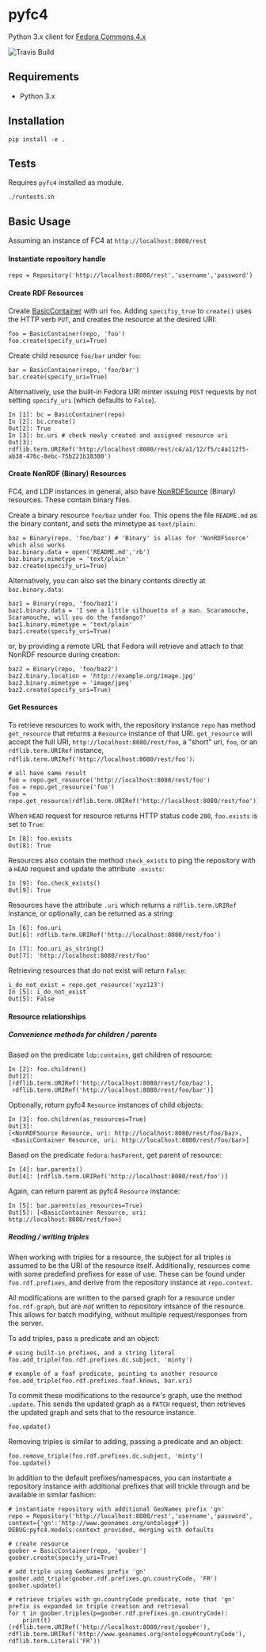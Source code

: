 # pyfc4

Python 3.x client for [Fedora Commons 4.x](http://fedorarepository.org/)

![Travis Build](https://travis-ci.org/ghukill/pyfc4.svg?branch=master "Travis Build")

## Requirements

  * Python 3.x

## Installation

```
pip install -e .
```

## Tests

Requires `pyfc4` installed as module.

```
./runtests.sh
```

## Basic Usage

Assuming an instance of FC4 at `http://localhost:8080/rest`

#### Instantiate repository handle
```
repo = Repository('http://localhost:8080/rest','username','password')
```

#### Create RDF Resources

Create [BasicContainer](https://www.w3.org/TR/ldp/#ldpbc) with uri `foo`.  Adding `specifiy_true` to `create()` uses the HTTP verb `PUT`, and creates the resource at the desired URI:

```
foo = BasicContainer(repo, 'foo')
foo.create(specify_uri=True) 
```

Create child resource `foo/bar` under `foo`:

```
bar = BasicContainer(repo, 'foo/bar')
bar.create(specify_uri=True) 
```



Alternatively, use the built-in Fedora URI minter issuing `POST` requests by not setting `specify_uri` (which defaults to `False`).

```
In [1]: bc = BasicContainer(repo)
In [2]: bc.create()
Out[2]: True
In [3]: bc.uri # check newly created and assigned resource uri
Out[3]: rdflib.term.URIRef('http://localhost:8080/rest/c4/a1/12/f5/c4a112f5-ab38-476c-8ebc-75b221b18300')
```

#### Create NonRDF (Binary) Resources

FC4, and LDP instances in general, also have [NonRDFSource](https://www.w3.org/TR/ldp/#ldpnr) (Binary) resources.  These contain binary files.

Create a binary resource `foo/baz` under `foo`.  This opens the file `README.md` as the binary content, and sets the mimetype as `text/plain`:

```
baz = Binary(repo, 'foo/baz') # 'Binary' is alias for 'NonRDFSource' which also works
baz.binary.data = open('README.md','rb')
baz.binary.mimetype = 'text/plain'
baz.create(specify_uri=True)
```

Alternatively, you can also set the binary contents directly at `baz.binary.data`:

```
baz1 = Binary(repo, 'foo/baz1')
baz1.binary.data = 'I see a little silhouetto of a man. Scaramouche, Scaramouche, will you do the fandango?'
baz1.binary.mimetype = 'text/plain'
baz1.create(specify_uri=True)
```

or, by providing a remote URL that Fedora will retrieve and attach to that NonRDF resource during creation:

```
baz2 = Binary(repo, 'foo/baz2')
baz2.binary.location = 'http://example.org/image.jpg'
baz2.binary.mimetype = 'image/jpeg'
baz2.create(specify_uri=True)
```

#### Get Resources

To retrieve resources to work with, the repository instance `repo` has method `get_resource` that returns a `Resource` instance of that URI.  `get_resource` will accept the full URI, `http://localhost:8080/rest/foo`, a "short" uri, `foo`, or an `rdflib.term.URIRef` instance, `rdflib.term.URIRef('http://localhost:8080/rest/foo')`:

```
# all have same result
foo = repo.get_resource('http://localhost:8080/rest/foo')
foo = repo.get_resource('foo')
foo = repo.get_resource(rdflib.term.URIRef('http://localhost:8080/rest/foo'))
```

When `HEAD` request for resource returns HTTP status code `200`, `foo.exists` is set to `True`:

```
In [8]: foo.exists
Out[8]: True
```

Resources also contain the method `check_exists` to ping the repository with a `HEAD` request and update the attribute `.exists`:

```
In [9]: foo.check_exists()
Out[9]: True
```

Resources have the attribute `.uri` which returns a `rdflib.term.URIRef` instance, or optionally, can be returned as a string:

```
In [6]: foo.uri
Out[6]: rdflib.term.URIRef('http://localhost:8080/rest/foo')

In [7]: foo.uri_as_string()
Out[7]: 'http://localhost:8080/rest/foo'
```

Retrieving resources that do not exist will return `False`:

```
i_do_not_exist = repo.get_resource('xyz123')
In [5]: i_do_not_exist
Out[5]: False
```

#### Resource relationships

##### Convenience methods for children / parents

Based on the predicate `ldp:contains`, get children of resource:

```
In [2]: foo.children()
Out[2]: 
[rdflib.term.URIRef('http://localhost:8080/rest/foo/baz'),
 rdflib.term.URIRef('http://localhost:8080/rest/foo/bar')]
```

Optionally, return pyfc4 `Resource` instances of child objects:

```
In [3]: foo.children(as_resources=True)
Out[3]: 
[<NonRDFSource Resource, uri: http://localhost:8080/rest/foo/baz>,
 <BasicContainer Resource, uri: http://localhost:8080/rest/foo/bar>]
```

Based on the predicate `fedora:hasParent`, get parent of resource:

```
In [4]: bar.parents()
Out[4]: [rdflib.term.URIRef('http://localhost:8080/rest/foo')]
```

Again, can return parent as pyfc4 `Resource` instance:

```
In [5]: bar.parents(as_resources=True)
Out[5]: [<BasicContainer Resource, uri: http://localhost:8080/rest/foo>]
```

##### Reading / writing triples

When working with triples for a resource, the subject for all triples is assumed to be the URI of the resource itself.  Additionally, resources come with some predefind prefixes for ease of use.  These can be found under `foo.rdf.prefixes`, and derive from the repository instance at `repo.context`.

All modifications are written to the parsed graph for a resource under `foo.rdf.graph`, but are *not* written to repository intsance of the resource.  This allows for batch modifying, without multiple request/responses from the server.

To add triples, pass a predicate and an object:

```
# using built-in prefixes, and a string literal
foo.add_triple(foo.rdf.prefixes.dc.subject, 'minty')

# example of a foaf predicate, pointing to another resource
foo.add_triple(foo.rdf.prefixes.foaf.knows, bar.uri)
```

To commit these modifications to the resource's graph, use the method `.update`.  This sends the updated graph as a `PATCH` request, then retrieves the updated graph and sets that to the resource instance.

```
foo.update()
```

Removing triples is similar to adding, passing a predicate and an object:

```
foo.remove_triple(foo.rdf.prefixes.dc.subject, 'minty')
foo.update()
```

In addition to the default prefixes/namespaces, you can instantiate a repository instance with additional prefixes that will trickle through and be available in similar fashion:

```
# instantiate repository with additional GeoNames prefix 'gn'
repo = Repository('http://localhost:8080/rest','username','password', context={'gn':'http://www.geonames.org/ontology#'})
DEBUG:pyfc4.models:context provided, merging with defaults

# create resource
goober = BasicContainer(repo, 'goober')
goober.create(specify_uri=True)

# add triple using GeoNames prefix 'gn'
goober.add_triple(goober.rdf.prefixes.gn.countryCode, 'FR')
goober.update()

# retrieve triples with gn.countryCode predicate, note that 'gn' prefix is expanded in triple creation and retrieval
for t in goober.triples(p=goober.rdf.prefixes.gn.countryCode):
	print(t)
(rdflib.term.URIRef('http://localhost:8080/rest/goober'), rdflib.term.URIRef('http://www.geonames.org/ontology#countryCode'), rdflib.term.Literal('FR'))
```
